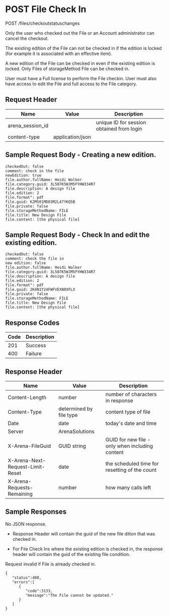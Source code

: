 # POST File Check In


POST /files/checkoutstatuschanges

Only the user who checked out the File or an Account administrator can cancel the checkout.

The existing edition of the File  can not be checked in if the edition is locked \(for example it is associated with an effective item\).

A new edition of the File can be checked in even if the existing edition is locked. Only Files of storageMethod File can be checked in.

User must have a Full license to perform the File checkin. User must also have access to edit the File and full access to the File category.

## Request Header

| Name | Value | Description |
|  --- |  --- |  --- | 
| arena_session_id |   | unique ID for session obtained from login |
| content\-type | application/json |   |

## Sample Request Body - Creating a new edition. 


```
checkedOut: false
comment: check in the file
newEdition: true
file.author.fullName: Heidi Walker
file.category.guid: 3L507K5WJM5FYHW334R7
file.description: A design file
file.edition: 2
file.format": pdf
file.guid: K2M501MD03M2L47YKQ5B
file.private: false
file.storageMethodName: FILE
file.title: New Design File
file.content: [the physical file]
```
## Sample Request Body - Check In and edit the existing edition.


```
checkedOut: false
comment: check the file in
new edition: false
file.author.fullName: Heidi Walker
file.category.guid: 3L507K5WJM5FYHW334R7
file.description: A design file
file.edition: 2
file.format": pdf
file.guid: 2K4N1Y24FWFVEXN0XFLX
file.private: false
file.storageMethodName: FILE
file.title: New Design File
file.content: [the physical file]
```
## Response Codes

| Code | Description |
|  --- |  --- | 
| 201 | Success |
| 400 | Failure |

## Response Header

| Name | Value | Description |
|  --- |  --- |  --- | 
| Content\-Length | number | number of characters in response |
| Content\-Type | determined by file type | content type of file |
| Date | date | today's date and time |
| Server | ArenaSolutions |   |
| X\-Arena\-FileGuid | GUID string | GUID for new file \- only when including content |
| X\-Arena\-Next\-Request\-Limit\-Reset  | date | the scheduled time for resetting of the count |
| X\-Arena\-Requests\-Remaining  | number | how many calls left |

## Sample Responses
No JSON response. 

* Response Header will contain the guid of the new file dition that was checked in.

* For File Check Ins where the existing edition is checked in, the response header will contain the guid of the existing file condition.

Request invalid if File is already checked in.

```
{  
   "status":400,
   "errors":[  
      {  
         "code":3133,
         "message":"The File cannot be updated."
      }
   ]
}
```

